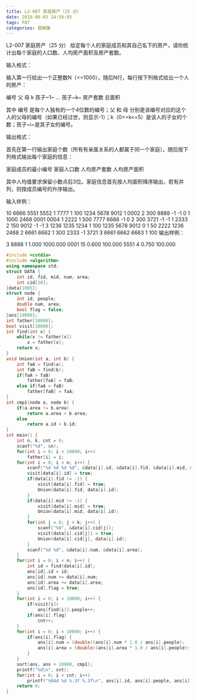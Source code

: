 ```yaml
---
title: L2-007 家庭房产（25 分）
date: 2018-06-03 14:58:03
tags: PAT
categories: 题解集
---
```


L2-007 家庭房产（25 分）
给定每个人的家庭成员和其自己名下的房产，请你统计出每个家庭的人口数、人均房产面积及房产套数。

输入格式：

输入第一行给出一个正整数N（<=1000），随后N行，每行按下列格式给出一个人的房产：

编号 父 母 k 孩子~1~ ... 孩子~k~ 房产套数 总面积

其中 编号 是每个人独有的一个4位数的编号；父 和 母 分别是该编号对应的这个人的父母的编号（如果已经过世，则显示-1）；k（0<=k<=5）是该人的子女的个数；孩子~i~是其子女的编号。

输出格式：

首先在第一行输出家庭个数（所有有亲属关系的人都属于同一个家庭）。随后按下列格式输出每个家庭的信息：

家庭成员的最小编号 家庭人口数 人均房产套数 人均房产面积

其中人均值要求保留小数点后3位。家庭信息首先按人均面积降序输出，若有并列，则按成员编号的升序输出。

输入样例：

10
6666 5551 5552 1 7777 1 100
1234 5678 9012 1 0002 2 300
8888 -1 -1 0 1 1000
2468 0001 0004 1 2222 1 500
7777 6666 -1 0 2 300
3721 -1 -1 1 2333 2 150
9012 -1 -1 3 1236 1235 1234 1 100
1235 5678 9012 0 1 50
2222 1236 2468 2 6661 6662 1 300
2333 -1 3721 3 6661 6662 6663 1 100
输出样例：

3
8888 1 1.000 1000.000
0001 15 0.600 100.000
5551 4 0.750 100.000

```cpp
#include <cstdio>
#include <algorithm>
using namespace std;
struct DATA {
    int id, fid, mid, num, area;
    int cid[10];
}data[1005];
struct node {
    int id, people;
    double num, area;
    bool flag = false;
}ans[10000];
int father[10000];
bool visit[10000];
int find(int x) {
    while(x != father[x])
        x = father[x];
    return x;
}
void Union(int a, int b) {
    int faA = find(a);
    int faB = find(b);
    if(faA > faB)
        father[faA] = faB;
    else if(faA < faB)
        father[faB] = faA;
}
int cmp1(node a, node b) {
    if(a.area != b.area)
        return a.area > b.area;
    else
        return a.id < b.id;
}
int main() {
    int n, k, cnt = 0;
    scanf("%d", &n);
    for(int i = 0; i < 10000; i++)
        father[i] = i;
    for(int i = 0; i < n; i++) {
        scanf("%d %d %d %d", &data[i].id, &data[i].fid, &data[i].mid, &k);
        visit[data[i].id] = true;
        if(data[i].fid != -1) {
            visit[data[i].fid] = true;
            Union(data[i].fid, data[i].id);
        }
        if(data[i].mid != -1) {
            visit[data[i].mid] = true;
            Union(data[i].mid, data[i].id);
        }
        for(int j = 0; j < k; j++) {
            scanf("%d", &data[i].cid[j]);
            visit[data[i].cid[j]] = true;
            Union(data[i].cid[j], data[i].id);
        }
        scanf("%d %d", &data[i].num, &data[i].area);
    }
    for(int i = 0; i < n; i++) {
        int id = find(data[i].id);
        ans[id].id = id;
        ans[id].num += data[i].num;
        ans[id].area += data[i].area;
        ans[id].flag = true;
    }
    for(int i = 0; i < 10000; i++) {
        if(visit[i])
            ans[find(i)].people++;
        if(ans[i].flag)
            cnt++;
    }
    for(int i = 0; i < 10000; i++) {
        if(ans[i].flag) {
            ans[i].num = (double)(ans[i].num * 1.0 / ans[i].people);
            ans[i].area = (double)(ans[i].area * 1.0 / ans[i].people);
        }
    }
    sort(ans, ans + 10000, cmp1);
    printf("%d\n", cnt);
    for(int i = 0; i < cnt; i++)
        printf("%04d %d %.3f %.3f\n", ans[i].id, ans[i].people, ans[i].num, ans[i].area);
    return 0;
}

```